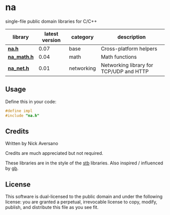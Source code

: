 # na

single-file public domain libraries for C/C++

library                         | latest version | category    | description
--------------------------------|----------------|-------------|-------------
[**na.h**](./na.h)              | 0.07           | base        | Cross-platform helpers
[**na_math.h**](./na_math.h)    | 0.04           | math        | Math functions
[**na_net.h**](./na_net.h)      | 0.01           | networking  | Networking library for TCP/UDP and HTTP

## Usage

Define this in your code:
```c
#define impl
#include "na.h"
```


## Credits

Written by Nick Aversano

Credits are much appreciated but not required.

These libraries are in the style of the [stb](https://github.com/nothings/stb) libraries.
Also inspired / influenced by [gb](https://github.com/gingerBill/gb).

## License

This software is dual-licensed to the public domain and under the following
license: you are granted a perpetual, irrevocable license to copy, modify,
publish, and distribute this file as you see fit.
